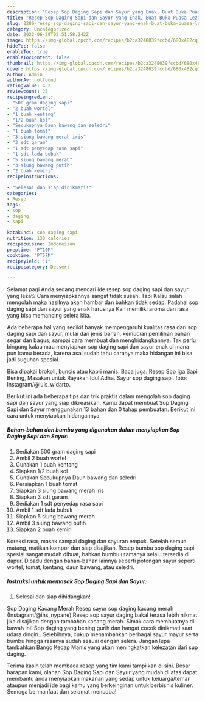```yaml
---
description: "Resep Sop Daging Sapi dan Sayur yang Enak, Buat Buka Puasa Lezat"
title: "Resep Sop Daging Sapi dan Sayur yang Enak, Buat Buka Puasa Lezat"
slug: 2286-resep-sop-daging-sapi-dan-sayur-yang-enak-buat-buka-puasa-lezat
category: Uncategorized
date: 2022-06-29T02:51:58.242Z
image: https://img-global.cpcdn.com/recipes/b2ca3248039fccbd/680x482cq70/sop-daging-sapi-dan-sayur-foto-resep-utama.jpg
hideToc: false
enableToc: true
enableTocContent: false
thumbnail: https://img-global.cpcdn.com/recipes/b2ca3248039fccbd/680x482cq70/sop-daging-sapi-dan-sayur-foto-resep-utama.jpg
cover: https://img-global.cpcdn.com/recipes/b2ca3248039fccbd/680x482cq70/sop-daging-sapi-dan-sayur-foto-resep-utama.jpg
author: Admin
authorAv: notfound
ratingvalue: 4.2
reviewcount: 25
recipeingredient:
- "500 gram daging sapi"
- "2 buah wortel"
- "1 buah kentang"
- "1/2 buah kol"
- "Secukupnya Daun bawang dan seledri"
- "1 buah tomat"
- "3 siung bawang merah iris"
- "3 sdt garam"
- "1 sdt penyedap rasa sapi"
- "1 sdt lada bubuk"
- "5 siung bawang merah"
- "3 siung bawang putih"
- "2 buah kemiri"
recipeinstructions:

- "Selesai dan siap dinikmati!"
categories:
- Resep
tags:
- sop
- daging
- sapi

katakunci: sop daging sapi 
nutrition: 130 calories
recipecuisine: Indonesian
preptime: "PT10M"
cooktime: "PT57M"
recipeyield: "1"
recipecategory: Dessert

---
```



Selamat pagi Anda sedang mencari ide resep sop daging sapi dan sayur yang lezat? Cara menyiapkannya sangat tidak susah. Tapi Kalau salah mengolah maka hasilnya akan hambar dan bahkan tidak sedap. Padahal sop daging sapi dan sayur yang enak harusnya Kan memiliki aroma dan rasa yang bisa memancing selera kita.


Ada beberapa hal yang sedikit banyak mempengaruhi kualitas rasa dari sop daging sapi dan sayur, mulai dari jenis bahan, kemudian pemilihan bahan segar dan bagus, sampai cara membuat dan menghidangkannya. Tak perlu bingung kalau mau menyiapkan sop daging sapi dan sayur enak di mana pun kamu berada, karena asal sudah tahu caranya maka hidangan ini bisa jadi suguhan spesial.

Bisa dipakai brokoli, buncis atau kapri manis. Baca juga: Resep Sop Iga Sapi Bening, Masakan untuk Rayakan Idul Adha. Sayur sop daging sapi. foto: Instagram/@luis_widarto.


Berikut ini ada beberapa tips dan trik praktis dalam mengolah sop daging sapi dan sayur yang siap dikreasikan. Kamu dapat membuat Sop Daging Sapi dan Sayur menggunakan 13 bahan dan 0 tahap pembuatan. Berikut ini cara untuk menyiapkan hidangannya.

<!--inarticleads1-->

##### Bahan-bahan dan bumbu yang digunakan dalam menyiapkan Sop Daging Sapi dan Sayur:

1. Sediakan 500 gram daging sapi
1. Ambil 2 buah wortel
1. Gunakan 1 buah kentang
1. Siapkan 1/2 buah kol
1. Gunakan Secukupnya Daun bawang dan seledri
1. Persiapkan 1 buah tomat
1. Siapkan 3 siung bawang merah iris
1. Siapkan 3 sdt garam
1. Sediakan 1 sdt penyedap rasa sapi
1. Ambil 1 sdt lada bubuk
1. Siapkan 5 siung bawang merah
1. Ambil 3 siung bawang putih
1. Siapkan 2 buah kemiri


Koreksi rasa, masak sampai daging dan sayuran empuk. Setelah semua matang, matikan kompor dan siap disajikan. Resep bumbu sop daging sapi spesial sangat mudah dibuat, bahkan bumbu utamanya selalu tersedia di dapur. Dipadu dengan bahan-bahan lainnya seperti potongan sayur seperti wortel, tomat, kentang, daun bawang, atau seledri. 

<!--inarticleads2-->

##### Instruksi untuk memasak Sop Daging Sapi dan Sayur:


1. Selesai dan siap dihidangkan!

Sop Daging Kacang Merah Resep sayur sop daging kacang merah (Instagram/@ihs_nypane) Resep sop sayur daging bakal terasa lebih nikmat jika disajikan dengan tambahan kacang merah. Simak cara membuatnya di bawah ini! Sop daging yang bening gurih dan hangat cocok dinikmati saat udara dingin.. Selebihnya, cukup menambahkan berbagai sayur mayur serta bumbu hingga rasanya sudah sesuai dengan selera. Jangan lupa tambahkan Bango Kecap Manis yang akan meningkatkan kelezatan dari sup daging. 

Terima kasih telah membaca resep yang tim kami tampilkan di sini. Besar harapan kami, olahan Sop Daging Sapi dan Sayur yang mudah di atas dapat membantu anda menyiapkan makanan yang sedap untuk keluarga/teman ataupun menjadi ide bagi kamu yang berkeinginan untuk berbisnis kuliner. Semoga bermanfaat dan selamat mencoba!
